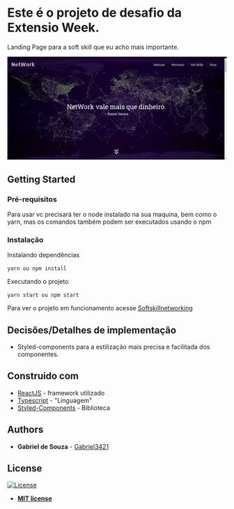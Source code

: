 # Este é o projeto de desafio da Extensio Week.

Landing Page para a soft skill que eu acho mais importante.

![Capa](./src/assets/capa.png)

## Getting Started

### Pré-requisitos

Para usar vc precisará ter o node instalado na sua maquina, bem como o yarn, mas os comandos também podem ser executados usando o npm

### Instalação

Instalando dependências

```
yarn ou npm install
```

Executando o projeto

```
yarn start ou npm start
```

Para ver o projeto em funcionamento acesse [Softskillnetworking](https://softskillnetworking.herokuapp.com)


## Decisões/Detalhes de implementação

* Styled-components para a estilização mais precisa e facilitada dos componentes.

## Construido com

* [ReactJS](https://reactjs.org/docs/getting-started.html) - framework utilizado
* [Typescript](https://www.typescriptlang.org/docs/home.html) - "Linguagem"
* [Styled-Components](https://styled-components.com/docs/api) - Biblioteca

## Authors

* **Gabriel de Souza** - [Gabriel3421](https://github.com/Gabriel3421)

## License

[![License](http://img.shields.io/:license-mit-blue.svg?style=flat-square)](http://badges.mit-license.org)

- **[MIT license](http://opensource.org/licenses/mit-license.php)**
